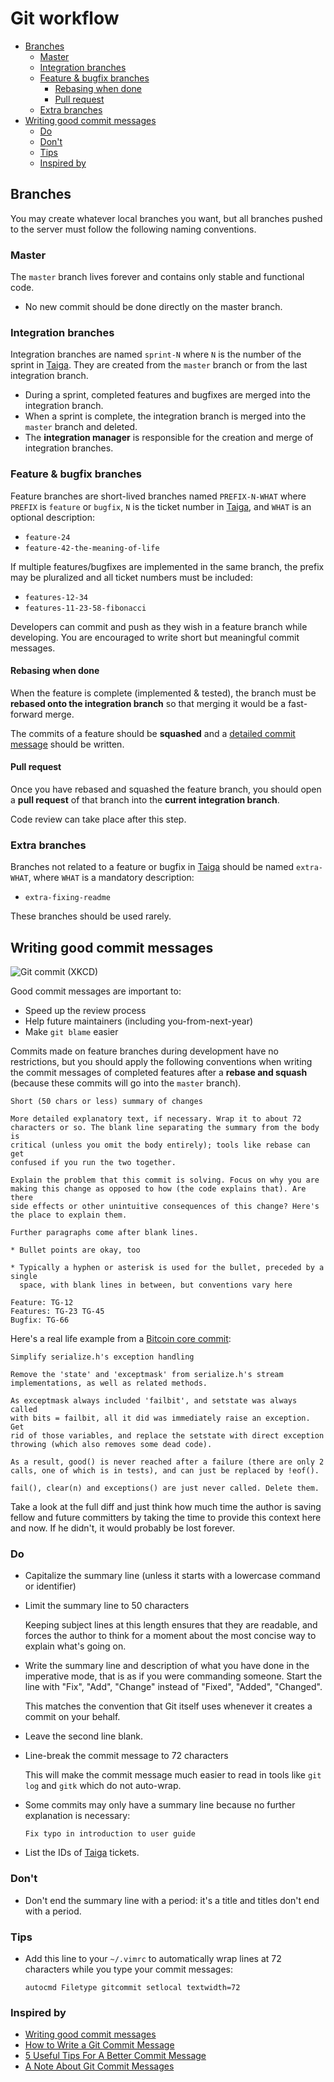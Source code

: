 # Git workflow

<!-- START doctoc generated TOC please keep comment here to allow auto update -->
<!-- DON'T EDIT THIS SECTION, INSTEAD RE-RUN doctoc TO UPDATE -->


- [Branches](#branches)
  - [Master](#master)
  - [Integration branches](#integration-branches)
  - [Feature & bugfix branches](#feature--bugfix-branches)
    - [Rebasing when done](#rebasing-when-done)
    - [Pull request](#pull-request)
  - [Extra branches](#extra-branches)
- [Writing good commit messages](#writing-good-commit-messages)
  - [Do](#do)
  - [Don't](#dont)
  - [Tips](#tips)
  - [Inspired by](#inspired-by)

<!-- END doctoc generated TOC please keep comment here to allow auto update -->

## Branches

You may create whatever local branches you want, but all branches pushed to the server must follow the following naming conventions.

### Master

The `master` branch lives forever and contains only stable and functional code.

* No new commit should be done directly on the master branch.

### Integration branches

Integration branches are named `sprint-N` where `N` is the number of the sprint in [Taiga](https://tree.taiga.io/project/mei-biopocket/backlog).
They are created from the `master` branch or from the last integration branch.

* During a sprint, completed features and bugfixes are merged into the integration branch.
* When a sprint is complete, the integration branch is merged into the `master` branch and deleted.
* The **integration manager** is responsible for the creation and merge of integration branches.

### Feature & bugfix branches

Feature branches are short-lived branches named `PREFIX-N-WHAT` where `PREFIX` is `feature` or `bugfix`,
`N` is the ticket number in [Taiga](https://tree.taiga.io/project/mei-biopocket), and `WHAT` is an optional description:

* `feature-24`
* `feature-42-the-meaning-of-life`

If multiple features/bugfixes are implemented in the same branch, the prefix may be pluralized and all ticket numbers must be included:

* `features-12-34`
* `features-11-23-58-fibonacci`

Developers can commit and push as they wish in a feature branch while developing.
You are encouraged to write short but meaningful commit messages.

#### Rebasing when done

When the feature is complete (implemented & tested), the branch must be **rebased onto the integration branch** so that merging it would be a fast-forward merge.

The commits of a feature should be **squashed** and a [detailed commit message](#writing-good-commit-messages) should be written.

#### Pull request

Once you have rebased and squashed the feature branch, you should open a **pull request** of that branch into the **current integration branch**.

Code review can take place after this step.

### Extra branches

Branches not related to a feature or bugfix in [Taiga](https://tree.taiga.io/project/mei-biopocket) should be named `extra-WHAT`,
where `WHAT` is a mandatory description:

* `extra-fixing-readme`

These branches should be used rarely.



## Writing good commit messages

![Git commit (XKCD)](https://imgs.xkcd.com/comics/git_commit.png)

Good commit messages are important to:

* Speed up the review process
* Help future maintainers (including you-from-next-year)
* Make `git blame` easier

Commits made on feature branches during development have no
restrictions, but you should apply the following conventions when
writing the commit messages of completed features after a **rebase and
squash** (because these commits will go into the `master` branch).

```
Short (50 chars or less) summary of changes

More detailed explanatory text, if necessary. Wrap it to about 72
characters or so. The blank line separating the summary from the body is
critical (unless you omit the body entirely); tools like rebase can get
confused if you run the two together.

Explain the problem that this commit is solving. Focus on why you are
making this change as opposed to how (the code explains that). Are there
side effects or other unintuitive consequences of this change? Here's
the place to explain them.

Further paragraphs come after blank lines.

* Bullet points are okay, too

* Typically a hyphen or asterisk is used for the bullet, preceded by a single
  space, with blank lines in between, but conventions vary here

Feature: TG-12
Features: TG-23 TG-45
Bugfix: TG-66
```

Here's a real life example from a [Bitcoin core commit](https://github.com/bitcoin/bitcoin/commit/eb0b56b19017ab5c16c745e6da39c53126924ed6):

```
Simplify serialize.h's exception handling

Remove the 'state' and 'exceptmask' from serialize.h's stream
implementations, as well as related methods.

As exceptmask always included 'failbit', and setstate was always called
with bits = failbit, all it did was immediately raise an exception. Get
rid of those variables, and replace the setstate with direct exception
throwing (which also removes some dead code).

As a result, good() is never reached after a failure (there are only 2
calls, one of which is in tests), and can just be replaced by !eof().

fail(), clear(n) and exceptions() are just never called. Delete them.
```

Take a look at the full diff and just think how much time the author is
saving fellow and future committers by taking the time to provide this
context here and now. If he didn't, it would probably be lost forever.

### Do

* Capitalize the summary line (unless it starts with a lowercase command
  or identifier)
* Limit the summary line to 50 characters

  Keeping subject lines at this length ensures that they are readable,
  and forces the author to think for a moment about the most concise way
  to explain what's going on.
* Write the summary line and description of what you have done in the
  imperative mode, that is as if you were commanding someone. Start the
  line with "Fix", "Add", "Change" instead of "Fixed", "Added",
  "Changed".

  This matches the convention that Git itself uses whenever it creates a
  commit on your behalf.
* Leave the second line blank.
* Line-break the commit message to 72 characters

  This will make the commit message much easier to read in tools like
  `git log` and `gitk` which do not auto-wrap.
* Some commits may only have a summary line because no further
  explanation is necessary:

  `Fix typo in introduction to user guide`
* List the IDs of [Taiga](https://tree.taiga.io/project/mei-biopocket) tickets.

### Don't

* Don't end the summary line with a period: it's a title and titles don't end with a period.

### Tips

* Add this line to your `~/.vimrc` to automatically wrap lines at 72
  characters while you type your commit messages:

  ```
  autocmd Filetype gitcommit setlocal textwidth=72
  ```

### Inspired by

* [Writing good commit messages](https://github.com/erlang/otp/wiki/writing-good-commit-messages)
* [How to Write a Git Commit Message](https://chris.beams.io/posts/git-commit/)
* [5 Useful Tips For A Better Commit Message](https://robots.thoughtbot.com/5-useful-tips-for-a-better-commit-message)
* [A Note About Git Commit Messages](http://tbaggery.com/2008/04/19/a-note-about-git-commit-messages.html)

